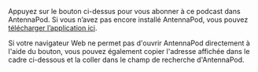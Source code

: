 Appuyez sur le bouton ci-dessus pour vous abonner à ce podcast dans AntennaPod.
Si vous n’avez pas encore installé AntennaPod, vous pouvez [télécharger
l’application ici](/download).

Si votre navigateur Web ne permet pas d'ouvrir AntennaPod directement à l'aide du
bouton, vous pouvez également copier l'adresse affichée dans le cadre ci-dessous
et la coller dans le champ de recherche d'AntennaPod.
